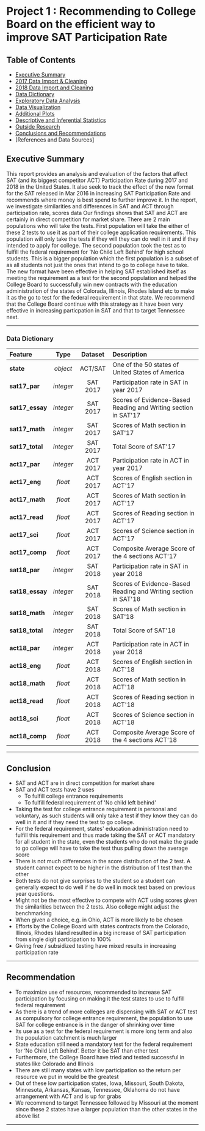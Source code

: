 # Project 1 : Recommending to College Board on the efficient way to improve SAT Participation Rate

## Table of Contents
- [Executive Summary](#Exective-Summary)
- [2017 Data Import & Cleaning](#2017-Data-Import-and-Cleaning)
- [2018 Data Import and Cleaning](#2018-Data-Import-and-Cleaning)
- [Data Dictionary](#Data-Dictionry)
- [Exploratory Data Analysis](#Exploratory-Data-Analysis)
- [Data Visualization](#Visualize-the-data)
- [Additional Plots](#Additional-Plots)
- [Descriptive and Inferential Statistics](#Descriptive-and-Inferential-Statistics)
- [Outside Research](#Outside-Research)
- [Conclusions and Recommendations](#Conclusions-and-Recommendations)
- [References and Data Sources]


## Executive Summary

This report provides an analysis and evaluation of the factors that affect SAT (and its biggest competitor ACT) Participation Rate during 2017 and 2018 in the United States. It also seek to track the effect of the new format for the SAT released in Mar 2016 in increasing SAT Participation Rate and recommends where money is best spend to further improve it. In the report, we investigate similarities and differences in SAT and ACT through participation rate, scores data Our findings shows that SAT and ACT are certainly in direct competition for market share. There are 2 main populations who will take the tests. First population will take the either of these 2 tests to use it as part of their college application requirements. This population will only take the tests if they will they can do well in it and if they intended to apply for college. The second population took the test as to fulfill the federal requirement for 'No Child Left Behind' for high school students. This is a bigger population which the first population is a subset of as all students not just the ones that intend to go to college have to take. The new format have been effective in helping SAT established itself as meeting the requirement as a test for the second population and helped the College Board to successfully win new contracts with the education administration of the states of Colorada, Illinois, Rhodes Island etc to make it as the go to test for the federal requirement in that state. We recommend that the College Board continue with this strategy as it have been very effective in increasing particpation in SAT and that to target Tennessee next.

---
### Data Dictionary

|Feature|Type|Dataset|Description|
|:--|:-:|:-:|:--|
|**state**|*object*|ACT/SAT|One of the 50 states of United States of America|
|**sat17_par**|*integer*|SAT 2017|Participation rate in SAT in year 2017| 
|**sat17_essay**|*integer*|SAT 2017|Scores of Evidence-Based Reading and Writing section in SAT'17| 
|**sat17_math**|*integer*|SAT 2017|Scores of Math section in SAT'17| 
|**sat17_total**|*integer*|SAT 2017|Total Score of SAT'17| 
|**act17_par**|*integer*|ACT 2017|Participation rate in ACT in year 2017| 
|**act17_eng**|*float*|ACT 2017|Scores of English section in ACT'17| 
|**act17_math**|*float*|ACT 2017|Scores of Math section in ACT'17| 
|**act17_read**|*float*|ACT 2017|Scores of Reading section in ACT'17| 
|**act17_sci**|*float*|ACT 2017|Scores of Science section in ACT'17| 
|**act17_comp**|*float*|ACT 2017|Composite Average Score of the 4 sections ACT'17| 
|**sat18_par**|*integer*|SAT 2018|Participation rate in SAT in year 2018| 
|**sat18_essay**|*integer*|SAT 2018|Scores of Evidence-Based Reading and Writing section in SAT'18| 
|**sat18_math**|*integer*|SAT 2018|Scores of Math section in SAT'18| 
|**sat18_total**|*integer*|SAT 2018|Total Score of SAT'18| 
|**act18_par**|*integer*|ACT 2018|Participation rate in ACT in year 2018| 
|**act18_eng**|*float*|ACT 2018|Scores of English section in ACT'18| 
|**act18_math**|*float*|ACT 2018|Scores of Math section in ACT'18| 
|**act18_read**|*float*|ACT 2018|Scores of Reading section in ACT'18| 
|**act18_sci**|*float*|ACT 2018|Scores of Science section in ACT'18| 
|**act18_comp**|*float*|ACT 2018|Composite Average Score of the 4 sections ACT'18| 

---
## Conclusion

- SAT and ACT are in direct competition for market share
- SAT and ACT tests have 2 uses
    - To fulfill college entrance requirements
    - To fulfill federal requirement of 'No child left behind'
- Taking the test for college entrance requirement is personal and voluntary, as such students will only take a test if they know they can do well in it and if they need the test to go college.
- For the federal requirement, states' education administration need to fulfill this requirement and thus made taking the SAT or ACT mandatory for all student in the state, even the students who do not make the grade to go college will have to take the test thus pulling down the average score
- There is not much differences in the score distribution of the 2 test. A student cannot expect to be higher in the distribution of 1 test than the other
- Both tests do not give surprises to the student so a student can generally expect to do well if he do well in mock test based on previous year questions.
- Might not be the most effective to compete with ACT using scores given the similarities between the 2 tests. Also college might adjust the benchmarking
- When given a choice, e.g. in Ohio, ACT is more likely to be chosen
- Efforts by the College Board with states contracts from the Colorado, Illinois, Rhodes Island resulted in a big increase of SAT participation from single digit participation to 100%
- Giving free / subsidized testing have mixed results in increasing participation rate

---
## Recommendation

- To maximize use of resources, recommended to increase SAT participation by focusing on making it the test states to use to fulfill federal requirement
- As there is a trend of more colleges are dispensing with SAT or ACT test as compulsory for college entrance requirement, the population to use SAT for college entrance is in the danger of shrinking over time
- Its use as a test for the federal requirement is more long term and also the population catchment is much larger
- State education still need a mandatory test for the federal requirement for ‘No Child Left Behind’. Better it be SAT than other test
- Furthermore, the College Board have tried and tested successful in states like Colorado and Illinois
- There are still many states with low participation so the return per resource we put in would be the greatest
- Out of these low participation states, Iowa, Missouri, South Dakota, Minnesota, Arkansas, Kansas, Tennessee, Oklahoma do not have arrangement with ACT and is up for grabs
- We recommend to target Tennessee followed by Missouri at the moment since these 2 states have a larger population than the other states in the above list

---
